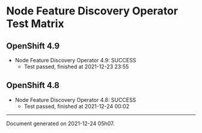 
Node Feature Discovery Operator Test Matrix
===========================================

OpenShift 4.9
-------------



* Node Feature Discovery Operator 4.9: SUCCESS
  - Test passed, finished at 2021-12-23 23:55

OpenShift 4.8
-------------



* Node Feature Discovery Operator 4.8: SUCCESS
  - Test passed, finished at 2021-12-24 00:02

---
Document generated on 2021-12-24 05h07.
